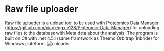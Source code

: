 # Raw file uploader
Raw file uploader is a upload tool to be used with Proteomics Data Manager (https://github.com/xiaofengxie128/Proteomic-Data-Manager) for uploading raw files to the database with Meta data about the analysis. The program is built on C# with .net 4.5.1 (same framework as Thermo Orbitrap Tribride) for Windows plateform.
![uploader](https://user-images.githubusercontent.com/77813931/153934917-c7336713-dcbc-4d8f-b7f7-72cc57faec96.PNG)
